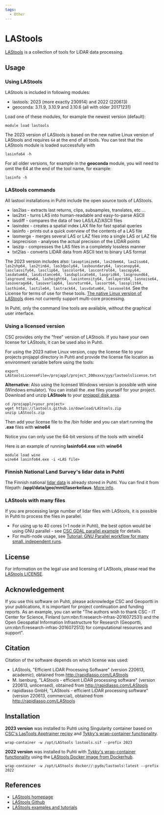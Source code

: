 ```yaml
---
tags:
  - Other
---
```


# LAStools

[LAStools](https://lastools.github.io/) is a collection of tools for LiDAR data processing.

## Usage

### Using LAStools

LAStools is included in following modules:

* lastools: 2023 (more exactly 230914) and 2022 (220613)
* geoconda: 3.11.9, 3.10.9 and 3.10.6 (all with older 20171231)

Load one of these modules, for example the newest version (default):

`module load lastools` 

The 2023 version of LAStools is based on the new native Linux version of LAStools and requires `64` at the end of all tools. You can test that the LAStools module is loaded successfully with

`lasinfo64 -h`

For all older versions, for example in the **geoconda** module, you will need to omit the 64 at the end of the tool name, for example:

`lasinfo -h`

### LAStools commands

All lastool installations in Puhti include the open source tools of LAStools.

* las2las - extracts last returns, clips, subsamples, translates, etc ...
* las2txt - turns LAS into human-readable and easy-to-parse ASCII
* lasdiff - compares the data of two LAS/LAZ/ASCII files 
* lasindex - creates a spatial index LAX file for fast spatial queries
* lasinfo - prints out a quick overview of the contents of a LAS file
* lasmerge - merges several LAS or LAZ files into a single LAS or LAZ file
* lasprecision - analyses the actual precision of the LIDAR points
* laszip - compresses the LAS files in a completely lossless manner
* txt2las - converts LIDAR data from ASCII text to binary LAS format

The 2023 version includes also: `lasoptimize64, las2dem64, las2iso64, las2shp64, las2tin64, las3dpoly64, lasboundary64, lascanopy64, lasclassify64, lasclip64, lascolor64, lascontrol64, lascopy64, lasdatum64, lasdistance64, lasduplicate64, lasgrid64, lasground64, lasground_new64, lasheight64, lasintensity64, laslayers64, lasnoise64, lasoverage64, lasoverlap64, lasreturn64, lassort64, lassplit64, lasthin64, lastile64, lastrack64, lasvdatum64, lasvoxel64`. See the License for terms of use for these tools. [The native Linux version of LAStools](https://rapidlasso.de/release-of-lastoolslinux/) does not currently support multi-core processing.

In Puhti, only the command line tools are available, without the graphical user interface.

### Using a licensed version

CSC provides only the "free" version of LAStools. If you have your own license for LAStools, it can be used also in Puhti. 

For using the 2023 native Linux version, copy the license file to your projects projappl directory in Puhti and provide the license file location as environment variable before using the tools:

```
export LAStoolsLicenseFile=/projappl/project_200xxxx/yyy/lastoolslicense.txt
```

**Alternative:** Also using the licensed Windows version is possible with wine (Windows emulator). You can install the .exe files yourself for your project. Download and unzip __LAStools__ to your [projappl disk area](../computing/disk.md).

```
cd /projappl/<your_project>
wget https://lastools.github.io/download/LAStools.zip
unzip LAStools.zip
```

Then add your license file to the /bin folder and you can start running the __.exe__ files with __wine64__

Notice you can only use the 64-bit versions of the tools with wine64

Here is an example of running __lasinfo64.exe__ with __wine64__

```
module load wine
wine64 lasinfo64.exe -i <LAS file>
```


### Finnish National Land Survey's lidar data in Puhti

The Finnish national [lidar data](https://www.maanmittauslaitos.fi/en/maps-and-spatial-data/expert-users/product-descriptions/laser-scanning-data) is already stored in Puhti. You can find it from filepath: __/appl/data/geo/mml/laserkeilaus__. [More info](https://research.csc.fi/gis_data_in_csc_computing_env).

### LAStools with many files

If you are processing large number of lidar files with LAStools, it is possible in Puhti to process the files in parallel. 

* For using up to 40 cores (=1 node in Puhti), the best option would be using GNU parallel - see [CSC GDAL parallel example](https://github.com/csc-training/geocomputing/tree/master/gdal) for details.
* For multi-node usage, see [Tutorial: GNU Parallel workflow for many small, independent runs](../support/tutorials/many.md).

## License 

For information on the legal use and licensing of LAStools, please read the [LAStools LICENSE](https://lastools.github.io/LICENSE.txt).

## Acknowledgement

If you use this software on Puhti, please acknowledge CSC and Geoportti in your publications, it is important for project continuation and funding reports.
As an example, you can write "The authors wish to thank CSC - IT Center for Science, Finland (urn:nbn:fi:research-infras-2016072531) and the Open Geospatial Information Infrastructure for Research (Geoportti, urn:nbn:fi:research-infras-2016072513) for computational resources and support".


## Citation

Citation of the software depends on which license was used:

* LAStools, "Efficient LiDAR Processing Software" (version 220613, academic), obtained from http://rapidlasso.com/LAStools
* M. Isenburg, "LAStools - efficient LiDAR processing software" (version 220613, unlicensed), obtained from http://rapidlasso.com/LAStools
* rapidlasso GmbH, "LAStools - efficient LiDAR processing software" (version 220613, commercial), obtained from http://rapidlasso.com/LAStools

## Installation
**2023 version** was installed to Puhti using Singularity container based on [CSC's LasTools Apptrainer recipy](https://github.com/CSCfi/singularity-recipes/blob/main/lastools/lastools_2023.def) and [Tykky's wrap-container functionality](../computing/containers/tykky.md#container-based-installations).

`wrap-container -w /opt/LAStools lastools.sif --prefix 2023`

**2022 version** was installed to Puhti with [Tykky's wrap-container functionality](../computing/containers/tykky.md#container-based-installations) using the [LAStools Docker image from Dockerhub](https://hub.docker.com/r/pydo/lastools). 

`wrap-container -w /opt/LAStools docker//:pydo/lastools:latest --prefix 2022`


## References

* [LAStools homepage](https://lastools.github.io/)
* [LAStools Github](https://github.com/LAStools/LAStools)
* [LAStools examples and tutorials](https://rapidlasso.de/knowledge/)

